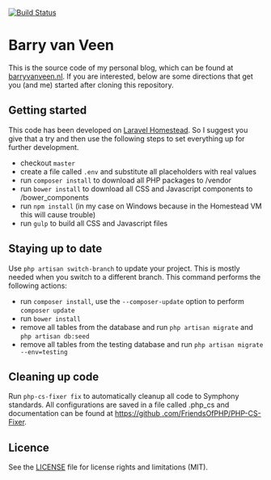 [![Build Status](https://travis-ci.org/barryvanveen/barryvanveen.svg?branch=feature%2Ftravic-ci)](https://travis-ci.org/barryvanveen/barryvanveen)

# Barry van Veen
This is the source code of my personal blog, which can be found at [barryvanveen.nl](http://barryvanveen.nl). If you 
are interested, below are some directions that get you (and me) started after cloning this repository.

## Getting started
This code has been developed on [Laravel Homestead](http://laravel.com/docs/5.1/homestead). So I suggest you give that 
a try and then use the following steps to set everything up for further development.

* checkout `master`
* create a file called `.env` and substitute all placeholders with real values 
* run `composer install` to download all PHP packages to /vendor
* run `bower install` to download all CSS and Javascript components to /bower_components
* run `npm install` (in my case on Windows because in the Homestead VM this will cause trouble)
* run `gulp` to build all CSS and Javascript files

## Staying up to date

Use `php artisan switch-branch` to update your project. This is mostly needed when you switch to a different branch. 
This command performs the following actions:

* run `composer install`, use the `--composer-update` option to perform `composer update`
* run `bower install`
* remove all tables from the database and run `php artisan migrate` and `php artisan db:seed`
* remove all tables from the testing database and run `php artisan migrate --env=testing`

## Cleaning up code

Run `php-cs-fixer fix` to automatically cleanup all code to Symphony standards. All configurations are saved in a file 
called .php_cs and documentation can be found at [https://github
.com/FriendsOfPHP/PHP-CS-Fixer](https://github.com/FriendsOfPHP/PHP-CS-Fixer).
 
## Licence
See the [LICENSE](LICENSE.txt) file for license rights and limitations (MIT).
